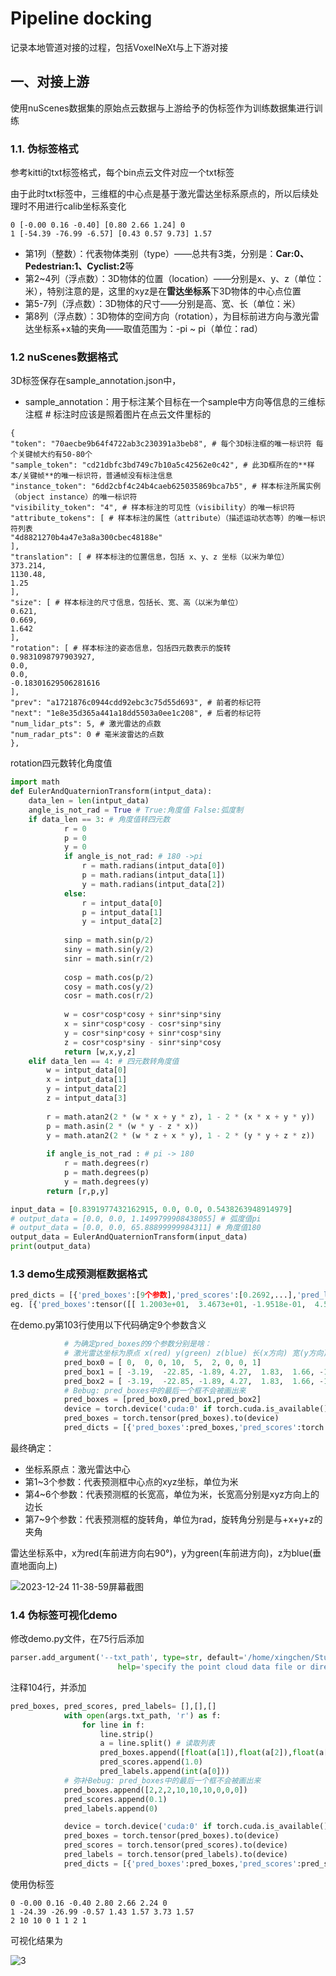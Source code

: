 # Pipeline docking
记录本地管道对接的过程，包括VoxelNeXt与上下游对接

## 一、对接上游
使用nuScenes数据集的原始点云数据与上游给予的伪标签作为训练数据集进行训练

### 1.1. 伪标签格式
参考kitti的txt标签格式，每个bin点云文件对应一个txt标签

由于此时txt标签中，三维框的中心点是基于激光雷达坐标系原点的，所以后续处理时不用进行calib坐标系变化
```
0 [-0.00 0.16 -0.40] [0.80 2.66 1.24] 0
1 [-54.39 -76.99 -6.57] [0.43 0.57 9.73] 1.57
```
- 第1列（整数）：代表物体类别（type）——总共有3类，分别是：**Car:0、Pedestrian:1、Cyclist:2**等
- 第2~4列（浮点数）：3D物体的位置（location）——分别是x、y、z（单位：米），特别注意的是，这里的xyz是在**雷达坐标系**下3D物体的中心点位置
- 第5-7列（浮点数）：3D物体的尺寸——分别是高、宽、长（单位：米）
- 第8列（浮点数）：3D物体的空间方向（rotation），为目标前进方向与激光雷达坐标系+x轴的夹角——取值范围为：-pi ~ pi（单位：rad）

### 1.2 nuScenes数据格式
3D标签保存在sample_annotation.json中，

- sample_annotation：用于标注某个目标在一个sample中方向等信息的三维标注框 # 标注时应该是照着图片在点云文件里标的
```
{
"token": "70aecbe9b64f4722ab3c230391a3beb8", # 每个3D标注框的唯一标识符 每个关键帧大约有50-80个
"sample_token": "cd21dbfc3bd749c7b10a5c42562e0c42", # 此3D框所在的**样本/关键帧**的唯一标识符，普通帧没有标注信息
"instance_token": "6dd2cbf4c24b4caeb625035869bca7b5", # 样本标注所属实例（object instance）的唯一标识符
"visibility_token": "4", # 样本标注的可见性（visibility）的唯一标识符
"attribute_tokens": [ # 样本标注的属性（attribute）（描述运动状态等）的唯一标识符列表
"4d8821270b4a47e3a8a300cbec48188e" 
],
"translation": [ # 样本标注的位置信息，包括 x、y、z 坐标（以米为单位）
373.214,
1130.48,
1.25
],
"size": [ # 样本标注的尺寸信息，包括长、宽、高（以米为单位）
0.621,
0.669,
1.642
],
"rotation": [ # 样本标注的姿态信息，包括四元数表示的旋转
0.9831098797903927,
0.0,
0.0,
-0.18301629506281616
],
"prev": "a1721876c0944cdd92ebc3c75d55d693", # 前者的标记符
"next": "1e8e35d365a441a18dd5503a0ee1c208", # 后者的标记符
"num_lidar_pts": 5, # 激光雷达的点数
"num_radar_pts": 0 # 毫米波雷达的点数
},
```
rotation四元数转化角度值
```python
import math
def EulerAndQuaternionTransform(intput_data):
    data_len = len(intput_data)
    angle_is_not_rad = True # True:角度值 False:弧度制
    if data_len == 3: # 角度值转四元数
            r = 0
            p = 0
            y = 0
            if angle_is_not_rad: # 180 ->pi
                r = math.radians(intput_data[0]) 
                p = math.radians(intput_data[1])
                y = math.radians(intput_data[2])
            else:
                r = intput_data[0] 
                p = intput_data[1]
                y = intput_data[2]
     
            sinp = math.sin(p/2)
            siny = math.sin(y/2)
            sinr = math.sin(r/2)
     
            cosp = math.cos(p/2)
            cosy = math.cos(y/2)
            cosr = math.cos(r/2)
     
            w = cosr*cosp*cosy + sinr*sinp*siny
            x = sinr*cosp*cosy - cosr*sinp*siny
            y = cosr*sinp*cosy + sinr*cosp*siny
            z = cosr*cosp*siny - sinr*sinp*cosy
            return [w,x,y,z]
    elif data_len == 4: # 四元数转角度值
        w = intput_data[0] 
        x = intput_data[1]
        y = intput_data[2]
        z = intput_data[3]
 
        r = math.atan2(2 * (w * x + y * z), 1 - 2 * (x * x + y * y))
        p = math.asin(2 * (w * y - z * x))
        y = math.atan2(2 * (w * z + x * y), 1 - 2 * (y * y + z * z))
 
        if angle_is_not_rad : # pi -> 180
            r = math.degrees(r)
            p = math.degrees(p)
            y = math.degrees(y)
        return [r,p,y]

input_data = [0.8391977432162915, 0.0, 0.0, 0.5438263948914979]
# output_data = [0.0, 0.0, 1.1499799908438055] # 弧度值pi
# output_data = [0.0, 0.0, 65.88899999984311] # 角度值180
output_data = EulerAndQuaternionTransform(input_data)
print(output_data)
```
### 1.3 demo生成预测框数据格式
```python
pred_dicts = [{'pred_boxes':[9个参数],'pred_scores':[0.2692,...],'pred_labels':[1,...],'pred_ious':[None,...]}]
eg. [{'pred_boxes':tensor([[ 1.2003e+01,  3.4673e+01, -1.9518e-01,  4.5309e+00,  1.9496e+00,1.6281e+00, -1.2367e-01, -9.0418e-05,  4.2779e-05]], device='cuda:0'),'pred_scores':[0.2692],'pred_labels':[1],'pred_ious':[None, None, None, None, None, None]}]
```
在demo.py第103行使用以下代码确定9个参数含义
```python
            # 为确定pred_boxes的9个参数分别是啥：
            # 激光雷达坐标为原点 x(red) y(green) z(blue) 长(x方向) 宽(y方向) 高(z方向) 弧度制表示的与+x,+y,+z夹角(但是后续+y+z夹角被置0了)
            pred_box0 = [ 0,  0, 0, 10,  5,  2, 0, 0, 1]
            pred_box1 = [ -3.19,  -22.85, -1.89, 4.27,  1.83,  1.66, -1.42, 0, 0]
            pred_box2 = [ -3.19,  -22.85, -1.89, 4.27,  1.83,  1.66, -1.42, 1.28, -8.38]
            # Bebug: pred_boxes中的最后一个框不会被画出来
            pred_boxes = [pred_box0,pred_box1,pred_box2]
            device = torch.device('cuda:0' if torch.cuda.is_available() else 'cpu')
            pred_boxes = torch.tensor(pred_boxes).to(device)
            pred_dicts = [{'pred_boxes':pred_boxes,'pred_scores':torch.tensor([0.4,0.5,0.5]).to(device),'pred_labels':torch.tensor([1,1,1]).to(device),'pred_ious':[None, None, None, None, None, None]}]
```
最终确定：
- 坐标系原点：激光雷达中心
- 第1~3个参数：代表预测框中心点的xyz坐标，单位为米
- 第4~6个参数：代表预测框的长宽高，单位为米，长宽高分别是xyz方向上的边长
- 第7~9个参数：代表预测框的旋转角，单位为rad，旋转角分别是与+x+y+z的夹角

雷达坐标系中，x为red(车前进方向右90°)，y为green(车前进方向)，z为blue(垂直地面向上)

![2023-12-24 11-38-59屏幕截图](https://github.com/xingchenshanyao/VoxelNeXt/assets/116085226/189a744c-052c-4c78-bfc3-c0d2fba8e371)
### 1.4 伪标签可视化demo
修改demo.py文件，在75行后添加
```python
parser.add_argument('--txt_path', type=str, default='/home/xingchen/Study/4D_GT/VoxelNeXt_pipeline/data/kitti/training/label_2/n008-2018-08-01-15-16-36-0400__LIDAR_TOP__1533151603547590.pcd.txt',
                        help='specify the point cloud data file or directory')
```
注释104行，并添加
```python
pred_boxes, pred_scores, pred_labels= [],[],[]
            with open(args.txt_path, 'r') as f:
                for line in f:
                    line.strip()
                    a = line.split() # 读取列表
                    pred_boxes.append([float(a[1]),float(a[2]),float(a[3]),float(a[4]),float(a[5]),float(a[6]),float(a[7]),0,0])
                    pred_scores.append(1.0)
                    pred_labels.append(int(a[0]))
            # 弥补Bebug: pred_boxes中的最后一个框不会被画出来
            pred_boxes.append([2,2,2,10,10,10,0,0,0])
            pred_scores.append(0.1)
            pred_labels.append(0)

            device = torch.device('cuda:0' if torch.cuda.is_available() else 'cpu')
            pred_boxes = torch.tensor(pred_boxes).to(device)
            pred_scores = torch.tensor(pred_scores).to(device)
            pred_labels = torch.tensor(pred_labels).to(device)
            pred_dicts = [{'pred_boxes':pred_boxes,'pred_scores':pred_scores,'pred_labels':pred_labels,'pred_ious':[None, None, None, None, None, None]}]
```
使用伪标签
```
0 -0.00 0.16 -0.40 2.80 2.66 2.24 0
1 -24.39 -26.99 -0.57 1.43 1.57 3.73 1.57
2 10 10 0 1 1 2 1
```
可视化结果为

![3](https://github.com/xingchenshanyao/VoxelNeXt/assets/116085226/7168916f-a8f0-477c-bade-632bd2bbaee1)



